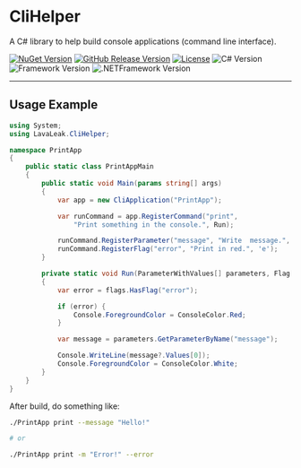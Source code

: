 # CliHelper

A C# library to help build console applications (command line interface).

[![NuGet Version][nuget-badge]][nuget]
[![GitHub Release Version][tag-badge]][releases]
[![License][license-badge]][license]
![C# Version][cs-ver-badge]
![Framework Version][framework-ver-badge]
![.NETFramework Version][net-ver-badge]

---

## Usage Example

```C#
using System;
using LavaLeak.CliHelper;

namespace PrintApp
{
    public static class PrintAppMain
    {
        public static void Main(params string[] args)
        {
            var app = new CliApplication("PrintApp");

            var runCommand = app.RegisterCommand("print", 
                "Print something in the console.", Run);

            runCommand.RegisterParameter("message", "Write  message.", 'm');
            runCommand.RegisterFlag("error", "Print in red.", 'e');
        }

        private static void Run(ParameterWithValues[] parameters, Flag[] flags)
        {
            var error = flags.HasFlag("error");

            if (error) {
                Console.ForegroundColor = ConsoleColor.Red;
            }

            var message = parameters.GetParameterByName("message");

            Console.WriteLine(message?.Values[0]);
            Console.ForegroundColor = ConsoleColor.White;
        }
    }
}
```

After build, do something like:

```bash
./PrintApp print --message "Hello!"

# or

./PrintApp print -m "Error!" --error
```

[nuget]: https://www.nuget.org/packages/CliHelper

[releases]: https://github.com/lavaleak/CliHelper/releases
[changelog]: CHANGELOG.md
[license]: LICENSE

[nuget-badge]: https://img.shields.io/nuget/v/CliHelper
[license-badge]: https://img.shields.io/github/license/lavaleak/CliHelper
[tag-badge]: https://img.shields.io/github/v/tag/lavaleak/CliHelper?sort=semver
[cs-ver-badge]: https://img.shields.io/badge/C%23-7.3-621ee5
[framework-ver-badge]: https://img.shields.io/badge/framework-netstandard2.0-621ee5
[net-ver-badge]: https://img.shields.io/badge/.NET_Framework-4.6.1-621ee5
